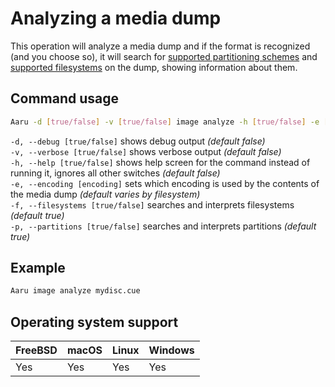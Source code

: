 # Analyzing a media dump

This operation will analyze a media dump and if the format is recognized (and you choose so), it will search
for [supported partitioning schemes](/faq/partitions.md)
and [supported filesystems](/faq/filesystems.md) on the dump, showing information about them.

## Command usage

```bash
Aaru -d [true/false] -v [true/false] image analyze -h [true/false] -e [encoding] -f [true/false] -p [true/false] <image-path>
```

`-d, --debug [true/false]` shows debug output *(default false)*  
`-v, --verbose [true/false]` shows verbose output *(default false)*  
`-h, --help [true/false]` shows help screen for the command instead of running it, ignores all other switches *(default
false)*  
`-e, --encoding [encoding]` sets which encoding is used by the contents of the media dump *(default varies by
filesystem)*  
`-f, --filesystems [true/false]` searches and interprets filesystems *(default true)*  
`-p, --partitions [true/false]` searches and interprets partitions *(default true)*

## Example

```bash
Aaru image analyze mydisc.cue
```

## Operating system support

| FreeBSD | macOS | Linux | Windows |
| ------- | ----- | ----- | ------- |
| Yes     | Yes   | Yes   | Yes     |
